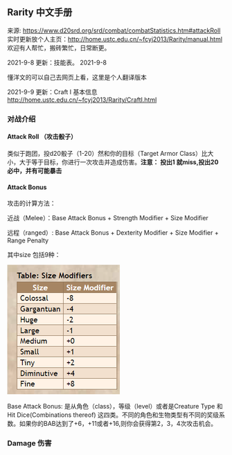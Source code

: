 ## Rarity 中文手册

来源: https://www.d20srd.org/srd/combat/combatStatistics.htm#attackRoll
实时更新放个人主页：http://home.ustc.edu.cn/~fcyj2013/Rarity/manual.html
欢迎有人帮忙，搬砖繁忙，日常断更。

2021-9-8 更新：技能表。 2021-9-8

懂洋文的可以自己去网页上看，这里是个人翻译版本

2021-9-9 更新：Craft I 基本信息
http://home.ustc.edu.cn/~fcyj2013/Rarity/CraftI.html


### 对战介绍

#### Attack Roll （攻击骰子）

类似于跑团，投d20骰子（1-20）然和你的目标（Target Armor Class）比大小，大于等于目标，你进行一次攻击并造成伤害。**注意： 投出1 就miss,投出20 必中，并有可能暴击**

#### Attack Bonus

攻击的计算方法： 

近战（Melee）：Base Attack Bonus + Strength Modifier + Size Modifier

远程（ranged）: Base Attack Bonus + Dexterity Modifier + Size Modifier + Range Penalty

其中size 包括9种：

![image-20210906162937588](.\image-20210906162937588.png)

Base Attack Bonus: 是从角色（class），等级（level）或者是Creature Type 和 Hit Dice(Combinations thereof) 这四类。不同的角色和生物类型有不同的奖级系数。如果你的BAB达到了+6，+11或者+16,则你会获得第2，3，4次攻击机会。

### Damage 伤害









